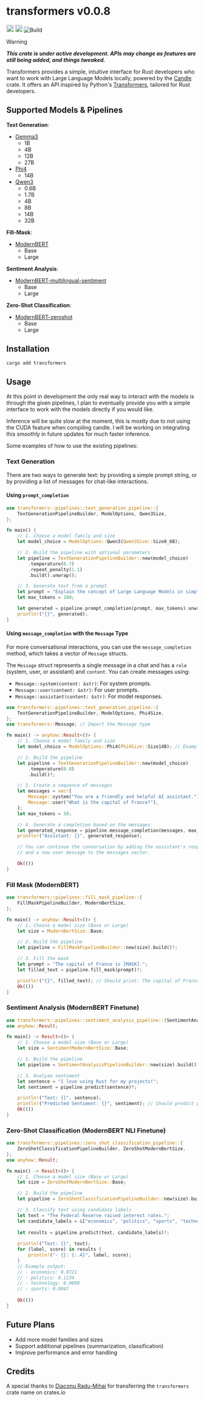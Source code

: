 # transformers v0.0.8

<!-- CI / Workflow Badges -->
[<img alt="crates.io" src="https://img.shields.io/crates/v/transformers.svg?style=for-the-badge&color=fc8d62&logo=rust" height="19">](https://crates.io/crates/transformers)
[<img alt="docs.rs" src="https://img.shields.io/badge/docs.rs-transformers-66c2a5?style=for-the-badge&labelColor=555555&logo=docs.rs" height="19">](https://docs.rs/transformers)
![Build](https://github.com/ljt019/transformers/actions/workflows/build_and_release.yaml/badge.svg?branch=main)

> [!warning]
> ***This crate is under active development. APIs may change as features are still being added, and things tweaked.***

Transformers provides a simple, intuitive interface for Rust developers who want to work with Large Language Models locally, powered by the [Candle](https://github.com/huggingface/candle) crate. It offers an API inspired by Python's [Transformers](https://huggingface.co/docs/transformers), tailored for Rust developers.

## Supported Models & Pipelines

**Text Generation**:

- [Gemma3](https://huggingface.co/google/gemma-3-27b-it)
  - 1B
  - 4B
  - 12B
  - 27B
- [Phi4](https://huggingface.co/microsoft/phi-4)
  - 14B
- [Qwen3](https://huggingface.co/Qwen/Qwen3-32B)
  - 0.6B
  - 1.7B
  - 4B
  - 8B
  - 14B
  - 32B

**Fill-Mask**:

- [ModernBERT](https://huggingface.co/answerdotai/ModernBERT-base)
  - Base
  - Large

**Sentiment Analysis**:

- [ModernBERT-multilingual-sentiment](https://huggingface.co/clapAI/modernBERT-base-multilingual-sentiment)
  - Base
  - Large

**Zero-Shot Classification**:

- [ModernBERT-zeroshot](https://huggingface.co/MoritzLaurer/ModernBERT-base-zeroshot-v2.0)
  - Base
  - Large

## Installation

```cmd
cargo add transformers
```

## Usage

At this point in development the only real way to interact with the models is through the given pipelines, I plan to eventually provide you with a simple interface to work with the models directly if you would like.

Inference will be quite slow at the moment, this is mostly due to not using the CUDA feature when compiling candle. I will be working on integrating this smoothly in future updates for much faster inference.

Some examples of how to use the existing pipelines:

### Text Generation

There are two ways to generate text: by providing a simple prompt string, or by providing a list of messages for chat-like interactions.

#### Using `prompt_completion`

```rust
use transformers::pipelines::text_generation_pipeline::{
    TextGenerationPipelineBuilder, ModelOptions, Qwen3Size,
};

fn main() {
    // 1. Choose a model family and size
    let model_choice = ModelOptions::Qwen3(Qwen3Size::Size0_6B);

    // 2. Build the pipeline with optional parameters
    let pipeline = TextGenerationPipelineBuilder::new(model_choice)
        .temperature(0.7)
        .repeat_penalty(1.1)
        .build().unwrap();

    // 3. Generate text from a prompt
    let prompt = "Explain the concept of Large Language Models in simple terms.";
    let max_tokens = 100;

    let generated = pipeline.prompt_completion(prompt, max_tokens).unwrap();
    println!("{}", generated);
}
```

#### Using `message_completion` with the `Message` Type

For more conversational interactions, you can use the `message_completion` method, which takes a vector of `Message` structs.

The `Message` struct represents a single message in a chat and has a `role` (system, user, or assistant) and `content`. You can create messages using:

- `Message::system(content: &str)`: For system prompts.
- `Message::user(content: &str)`: For user prompts.
- `Message::assistant(content: &str)`: For model responses.

```rust
use transformers::pipelines::text_generation_pipeline::{
    TextGenerationPipelineBuilder, ModelOptions, Phi4Size,
};
use transformers::Message; // Import the Message type

fn main() -> anyhow::Result<()> {
    // 1. Choose a model family and size
    let model_choice = ModelOptions::Phi4(Phi4Size::Size14B); // Example with a different model

    // 2. Build the pipeline
    let pipeline = TextGenerationPipelineBuilder::new(model_choice)
        .temperature(0.8)
        .build()?;

    // 3. Create a sequence of messages
    let messages = vec![
        Message::system("You are a friendly and helpful AI assistant."),
        Message::user("What is the capital of France?"),
    ];
    let max_tokens = 50;

    // 4. Generate a completion based on the messages
    let generated_response = pipeline.message_completion(messages, max_tokens)?;
    println!("Assistant: {}", generated_response);

    // You can continue the conversation by adding the assistant's response
    // and a new user message to the messages vector.

    Ok(())
}
```

### Fill Mask (ModernBERT)

```rust
use transformers::pipelines::fill_mask_pipeline::{
    FillMaskPipelineBuilder, ModernBertSize,
};

fn main() -> anyhow::Result<()> {
    // 1. Choose a model size (Base or Large)
    let size = ModernBertSize::Base;

    // 2. Build the pipeline
    let pipeline = FillMaskPipelineBuilder::new(size).build()?;

    // 3. Fill the mask
    let prompt = "The capital of France is [MASK].";
    let filled_text = pipeline.fill_mask(prompt)?;

    println!("{}", filled_text); // Should print: The capital of France is Paris.
    Ok(())
}
```

### Sentiment Analysis (ModernBERT Finetune)

```rust
use transformers::pipelines::sentiment_analysis_pipeline::{SentimentAnalysisPipelineBuilder, SentimentModernBertSize};
use anyhow::Result;

fn main() -> Result<()> {
    // 1. Choose a model size (Base or Large)
    let size = SentimentModernBertSize::Base;

    // 2. Build the pipeline
    let pipeline = SentimentAnalysisPipelineBuilder::new(size).build()?;

    // 3. Analyze sentiment
    let sentence = "I love using Rust for my projects!";
    let sentiment = pipeline.predict(sentence)?;

    println!("Text: {}", sentence);
    println!("Predicted Sentiment: {}", sentiment); // Should predict positive sentiment
    Ok(())
}
```

### Zero-Shot Classification (ModernBERT NLI Finetune)

```rust
use transformers::pipelines::zero_shot_classification_pipeline::{
    ZeroShotClassificationPipelineBuilder, ZeroShotModernBertSize,
};
use anyhow::Result;

fn main() -> Result<()> {
    // 1. Choose a model size (Base or Large)
    let size = ZeroShotModernBertSize::Base;

    // 2. Build the pipeline
    let pipeline = ZeroShotClassificationPipelineBuilder::new(size).build()?;

    // 3. Classify text using candidate labels
    let text = "The Federal Reserve raised interest rates.";
    let candidate_labels = &["economics", "politics", "sports", "technology"];
    
    let results = pipeline.predict(text, candidate_labels)?;
    
    println!("Text: {}", text);
    for (label, score) in results {
        println!("- {}: {:.4}", label, score);
    }
    // Example output:
    // - economics: 0.8721
    // - politics: 0.1134
    // - technology: 0.0098
    // - sports: 0.0047
    
    Ok(())
}
```

## Future Plans

- Add more model families and sizes
- Support additional pipelines (summarization, classification)
- Improve performance and error handling

## Credits

A special thanks to [Diaconu Radu-Mihai](https://github.com/radudiaconu0/) for transferring the `transformers` crate name on crates.io
